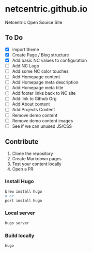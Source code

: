 # netcentric.github.io

Netcentric Open Source Site

## To Do

- [x] Import theme
- [x] Create Page / Blog structure
- [x] Add basic NC values to configuration
- [ ] Add NC Logo
- [ ] Add some NC color touches
- [ ] Add Homepage content
- [ ] Add Homepage meta description
- [ ] Add Homepage meta title
- [ ] Add footer links back to NC site
- [ ] Add link to Github Org
- [ ] Add About content
- [ ] Add Projects Content
- [ ] Remove demo content
- [ ] Remove demo content images
- [ ] See if we can unused JS/CSS

## Contribute

1. Clone the repository
2. Create Markdown pages
3. Test your content locally
4. Open a PR

### Install Hugo

```bash
brew install hugo
# or
port install hugo
```

### Local server

```bash
hugo server
```

### Build locally

```bash
hugo
```